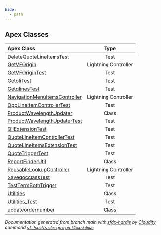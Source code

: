 ```yaml
---
hide:
  - path
---
```


## Apex Classes

| Apex Class | Type |
| :----      | :--: | 
| [DeleteQuoteLineItemsTest](DeleteQuoteLineItemsTest.md) | Test |
| [GetVFOrigin](GetVFOrigin.md) | Lightning Controller |
| [GetVFOriginTest](GetVFOriginTest.md) | Test |
| [GetoliTest](GetoliTest.md) | Test |
| [GetqlinesTest](GetqlinesTest.md) | Test |
| [NavigationMenuItemsController](NavigationMenuItemsController.md) | Lightning Controller |
| [OppLineItemControllerTest](OppLineItemControllerTest.md) | Test |
| [ProductWavelengthUpdater](ProductWavelengthUpdater.md) | Class |
| [ProductWavelengthUpdaterTest](ProductWavelengthUpdaterTest.md) | Test |
| [QliExtensionTest](QliExtensionTest.md) | Test |
| [QuoteLineItemControllerTest](QuoteLineItemControllerTest.md) | Test |
| [QuoteLineItemsExtensionTest](QuoteLineItemsExtensionTest.md) | Test |
| [QuoteTriggerTest](QuoteTriggerTest.md) | Test |
| [ReportFinderUtil](ReportFinderUtil.md) | Class |
| [ReusableLookupController](ReusableLookupController.md) | Lightning Controller |
| [SavedocclassTest](SavedocclassTest.md) | Test |
| [TestTermBothTrigger](TestTermBothTrigger.md) | Test |
| [Utilities](Utilities.md) | Class |
| [Utilities_Test](Utilities_Test.md) | Test |
| [updateordernumber](updateordernumber.md) | Class |


_Documentation generated from branch main with [sfdx-hardis](https://sfdx-hardis.cloudity.com) by [Cloudity](https://cloudity.com) command [`sf hardis:doc:project2markdown`](https://sfdx-hardis.cloudity.com/hardis/doc/project2markdown/)_
